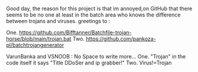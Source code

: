 Good day, the reason for this project is that im annoyed,on GitHub that there seems to be no one at least in the batch area who knows the difference between trojans and viruses.
greetings to :

One.    https://github.com/Bifftanner/Batchfile-trojan-horse/blob/main/trojan.bat
Two.    https://github.com/pankoza-pl/batchtrojangenerator

VarunBanka and VSNOOB : No Space to write more...
One.   "Trojan" in the code itself it says "Title DDoSer and ip grabber!"
Two.    Virus!=Trojan
